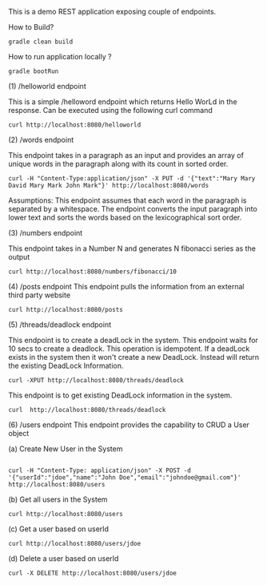 This is a demo REST application exposing couple of endpoints.

How to Build?
````
gradle clean build
````

How to run application locally ?
````
gradle bootRun
````

(1) /helloworld endpoint

This is a simple /helloword endpoint which returns Hello WorLd in the response. Can be executed using the following curl command
```
curl http://localhost:8080/helloworld
```

(2) /words endpoint

This endpoint takes in a paragraph as an input and provides an array of unique words in the paragraph along with its count in sorted order.

````
curl -H "Content-Type:application/json" -X PUT -d '{"text":"Mary Mary David Mary Mark John Mark"}' http://localhost:8080/words
````

Assumptions: This endpoint assumes that each word in the paragraph is separated by a whitespace. The endpoint converts the input paragraph into lower text and sorts the words based on the lexicographical sort order.


(3) /numbers endpoint

This endpoint takes in a Number N and generates N fibonacci series as the output
````
curl http://localhost:8080/numbers/fibonacci/10
````


(4) /posts endpoint
This endpoint pulls the information from an external third party website

````
curl http://localhost:8080/posts
````

(5) /threads/deadlock endpoint

This endpoint is to create a deadLock in the system. This endpoint waits for 10 secs to create a deadlock. This operation is idempotent. If a deadLock exists in the system
then it won't create a new DeadLock. Instead will return the existing DeadLock Information.

````
curl -XPUT http://localhost:8080/threads/deadlock 

````

This endpoint is to get existing DeadLock information in the system.

````
curl  http://localhost:8080/threads/deadlock
````


(6) /users endpoint
This endpoint provides the capability to CRUD a User object

(a) Create New User in the System

````

curl -H "Content-Type: application/json" -X POST -d '{"userId":"jdoe","name":"John Doe","email":"johndoe@gmail.com"}' http://localhost:8080/users
````

(b) Get all users in the System

````
curl http://localhost:8080/users

````

(c) Get a user based on userId
````
curl http://localhost:8080/users/jdoe
````

(d) Delete a user based on userId
````
curl -X DELETE http://localhost:8080/users/jdoe
````




